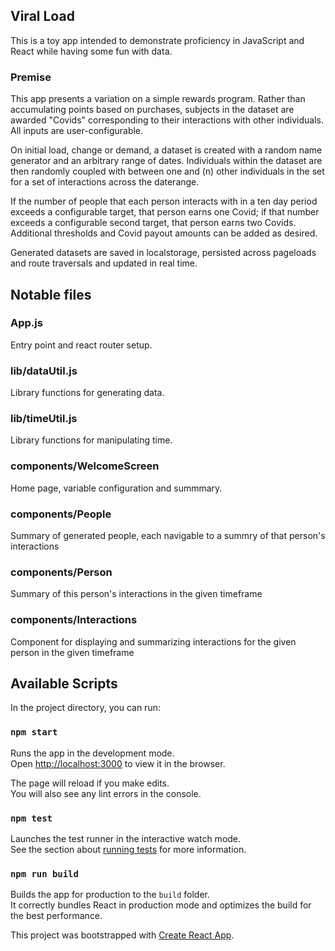 

## Viral Load

This is a toy app intended to demonstrate proficiency in JavaScript and React while having some fun with data.

### Premise

This app presents a variation on a simple rewards program. Rather than accumulating points based on purchases, subjects in the dataset are awarded "Covids" corresponding to their interactions with other individuals.  All inputs are user-configurable.

On initial load, change or demand, a dataset is created with a random name generator and an arbitrary range of dates. Individuals within the dataset are then randomly coupled with between one and (n) other individuals in the set for a set of interactions across the daterange.

If the number of people that each person interacts with in a ten day period exceeds a configurable target, that person earns one Covid; if that number exceeds a configurable second target, that person earns two Covids. Additional thresholds and Covid payout amounts can be added as desired.

Generated datasets are saved in localstorage, persisted across pageloads and route traversals and updated in real time.

## Notable files

### App.js

Entry point and react router setup.

### lib/dataUtil.js

Library functions for generating data.

### lib/timeUtil.js

Library functions for manipulating time.

### components/WelcomeScreen

Home page, variable configuration and summmary.

### components/People

Summary of generated people, each navigable to a summry of that person's interactions

### components/Person

Summary of this person's interactions in the given timeframe

### components/Interactions

Component for displaying and summarizing interactions for the given person in the given timeframe

## Available Scripts

In the project directory, you can run:

### `npm start`

Runs the app in the development mode.<br />
Open [http://localhost:3000](http://localhost:3000) to view it in the browser.

The page will reload if you make edits.<br />
You will also see any lint errors in the console.

### `npm test`

Launches the test runner in the interactive watch mode.<br />
See the section about [running tests](https://facebook.github.io/create-react-app/docs/running-tests) for more information.

### `npm run build`

Builds the app for production to the `build` folder.<br />
It correctly bundles React in production mode and optimizes the build for the best performance.

This project was bootstrapped with [Create React App](https://github.com/facebook/create-react-app).